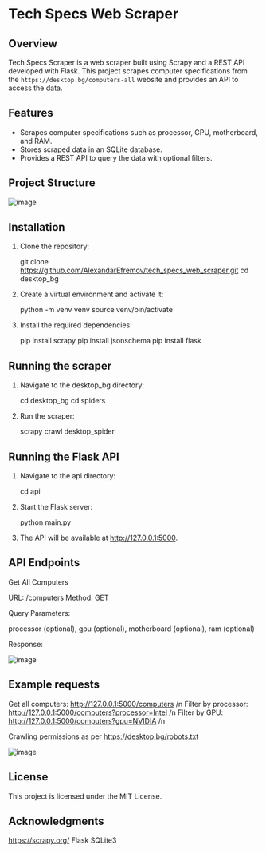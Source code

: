 # Tech Specs Web Scraper

## Overview

Tech Specs Scraper is a web scraper built using Scrapy and a REST API developed with Flask. This project scrapes computer specifications from the `https://desktop.bg/computers-all` website and provides an API to access the data.

## Features

- Scrapes computer specifications such as processor, GPU, motherboard, and RAM.
- Stores scraped data in an SQLite database.
- Provides a REST API to query the data with optional filters.

## Project Structure

![image](https://github.com/AlexandarEfremov/tech_specs_web_scraper/assets/145782693/71058909-f58c-4233-a958-05e95e71ef38)

## Installation

1. Clone the repository:

   git clone https://github.com/AlexandarEfremov/tech_specs_web_scraper.git
   cd desktop_bg

2. Create a virtual environment and activate it:
   
   python -m venv venv
   source venv/bin/activate

4. Install the required dependencies:
   
   pip install scrapy
   pip install jsonschema
   pip install flask

## Running the scraper

1. Navigate to the desktop_bg directory:

   cd desktop_bg
   cd spiders

2. Run the scraper:
   
   scrapy crawl desktop_spider

## Running the Flask API

1. Navigate to the api directory:
   
   cd api

2. Start the Flask server:

   python main.py

3. The API will be available at http://127.0.0.1:5000.


## API Endpoints

Get All Computers

  URL: /computers
  Method: GET

Query Parameters:

  processor (optional),
  gpu (optional),
  motherboard (optional),
  ram (optional)

Response:

  ![image](https://github.com/AlexandarEfremov/tech_specs_web_scraper/assets/145782693/12fd8ea8-af8a-48ef-891a-ca7e84b7c8a9)

## Example requests

  Get all computers: http://127.0.0.1:5000/computers /n
  Filter by processor: http://127.0.0.1:5000/computers?processor=Intel /n
  Filter by GPU: http://127.0.0.1:5000/computers?gpu=NVIDIA /n



Crawling permissions as per https://desktop.bg/robots.txt

![image](https://github.com/AlexandarEfremov/tech_specs_web_scraper/assets/145782693/b46d345e-3b53-4f12-aa6f-8f012910a015)

## License

This project is licensed under the MIT License.

## Acknowledgments

  https://scrapy.org/
  Flask
  SQLite3

